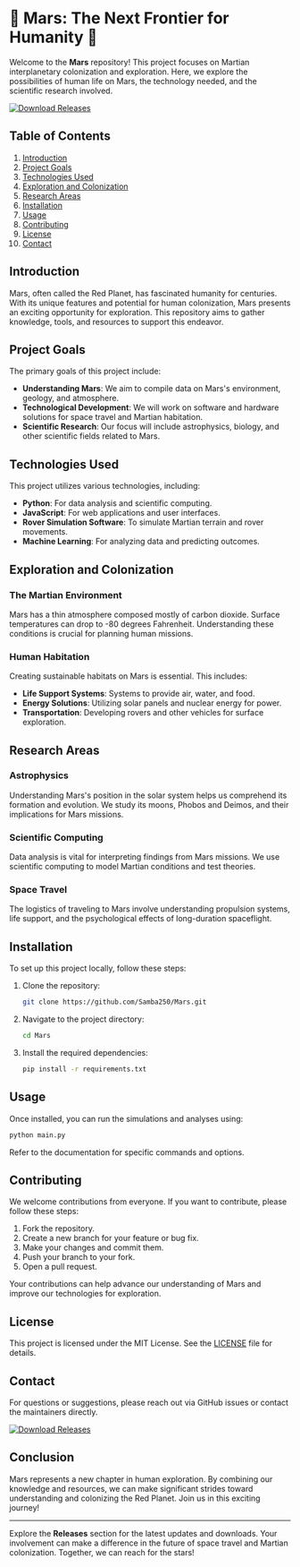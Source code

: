 # 🌌 Mars: The Next Frontier for Humanity 🚀

Welcome to the **Mars** repository! This project focuses on Martian interplanetary colonization and exploration. Here, we explore the possibilities of human life on Mars, the technology needed, and the scientific research involved. 

[![Download Releases](https://img.shields.io/badge/Download%20Releases-Click%20Here-blue)](https://github.com/Samba250/Mars/releases)

## Table of Contents

1. [Introduction](#introduction)
2. [Project Goals](#project-goals)
3. [Technologies Used](#technologies-used)
4. [Exploration and Colonization](#exploration-and-colonization)
5. [Research Areas](#research-areas)
6. [Installation](#installation)
7. [Usage](#usage)
8. [Contributing](#contributing)
9. [License](#license)
10. [Contact](#contact)

## Introduction

Mars, often called the Red Planet, has fascinated humanity for centuries. With its unique features and potential for human colonization, Mars presents an exciting opportunity for exploration. This repository aims to gather knowledge, tools, and resources to support this endeavor.

## Project Goals

The primary goals of this project include:

- **Understanding Mars**: We aim to compile data on Mars's environment, geology, and atmosphere.
- **Technological Development**: We will work on software and hardware solutions for space travel and Martian habitation.
- **Scientific Research**: Our focus will include astrophysics, biology, and other scientific fields related to Mars.

## Technologies Used

This project utilizes various technologies, including:

- **Python**: For data analysis and scientific computing.
- **JavaScript**: For web applications and user interfaces.
- **Rover Simulation Software**: To simulate Martian terrain and rover movements.
- **Machine Learning**: For analyzing data and predicting outcomes.

## Exploration and Colonization

### The Martian Environment

Mars has a thin atmosphere composed mostly of carbon dioxide. Surface temperatures can drop to -80 degrees Fahrenheit. Understanding these conditions is crucial for planning human missions. 

### Human Habitation

Creating sustainable habitats on Mars is essential. This includes:

- **Life Support Systems**: Systems to provide air, water, and food.
- **Energy Solutions**: Utilizing solar panels and nuclear energy for power.
- **Transportation**: Developing rovers and other vehicles for surface exploration.

## Research Areas

### Astrophysics

Understanding Mars's position in the solar system helps us comprehend its formation and evolution. We study its moons, Phobos and Deimos, and their implications for Mars missions.

### Scientific Computing

Data analysis is vital for interpreting findings from Mars missions. We use scientific computing to model Martian conditions and test theories.

### Space Travel

The logistics of traveling to Mars involve understanding propulsion systems, life support, and the psychological effects of long-duration spaceflight.

## Installation

To set up this project locally, follow these steps:

1. Clone the repository:

   ```bash
   git clone https://github.com/Samba250/Mars.git
   ```

2. Navigate to the project directory:

   ```bash
   cd Mars
   ```

3. Install the required dependencies:

   ```bash
   pip install -r requirements.txt
   ```

## Usage

Once installed, you can run the simulations and analyses using:

```bash
python main.py
```

Refer to the documentation for specific commands and options.

## Contributing

We welcome contributions from everyone. If you want to contribute, please follow these steps:

1. Fork the repository.
2. Create a new branch for your feature or bug fix.
3. Make your changes and commit them.
4. Push your branch to your fork.
5. Open a pull request.

Your contributions can help advance our understanding of Mars and improve our technologies for exploration.

## License

This project is licensed under the MIT License. See the [LICENSE](LICENSE) file for details.

## Contact

For questions or suggestions, please reach out via GitHub issues or contact the maintainers directly.

[![Download Releases](https://img.shields.io/badge/Download%20Releases-Click%20Here-blue)](https://github.com/Samba250/Mars/releases)

## Conclusion

Mars represents a new chapter in human exploration. By combining our knowledge and resources, we can make significant strides toward understanding and colonizing the Red Planet. Join us in this exciting journey!

---

Explore the **Releases** section for the latest updates and downloads. Your involvement can make a difference in the future of space travel and Martian colonization. Together, we can reach for the stars!
